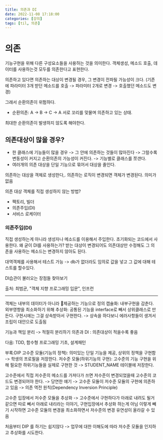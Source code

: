 ```yaml
---
title: 의존과 DI
date: 2022-11-08 17:18:00
categories: [강의]
tags: [til, 의존]
---
```


# 의존
기능구현을 위해 다른 구성요소들을 사용하는 것을 의미한다.
객체생성, 메소드 호출, 데이터를 사용하는것 모두를 의존한다고 표현한다.

의존하고 있다면 의존하는 대상이 변경될 경우, 그 변경이 전파될 가능성이 크다.
(기존에 파라미터 3개 받던 메소드를 호출 -> 파라미터 2개로 변경 -> 호출했던 메소드도 변경)

그래서 순환의존이 위험하다.
- 순환의존: A -> B -> C -> A 서로 꼬리를 맞물며 의존하고 있는 상태.

최대한 순환의존이 발생하지 않도록 해야한다.

## 의존대상이 많을 경우?
- 한 클래스에 기능들이 많을 경우 -> 그 안에 의존하는 것들이 많아진다 -> 그럴수록 변동성이 커지고 순환의존의 가능성이 커진다. -> 기능별로 클래스를 쪼갠다. 
- 여러개의 의존 대상을 단일 기능으로 묶어서 대상을 줄인다. 


의존하는 대상을 객체로 생성한다,.
의존하는 로직이 변경되면 객체가 변경된다. 
의미가 없음

의존 대상 객체를 직접 생성하지 않는 방법?
- 팩토리, 빌더
- 의존주입(DI)
- 서비스 로케이터

### 의존주입(DI)
직접 생성하는게 아니라 생성자나 메소드를 이용해서 주입한다. 초기화되는 코드에서 사용한다.
왜 굳이 DI를 사용하는가?
받는 대상이 변경되어도 의존대상만 수정해도 그 의존을 사용하는 메소드는 변경하지 않아도 된다.

대역객체를 사용해서 테스트 가능 -> db가 없더라도 임의로 값을 넣고 그 값에 대해 테스트를 할수있다.

DI습관이 불러오는 장점들 찾아보기


출처: 최범균, "객체 지향 프로그래밍 입문", 인프런

---


객체는 내부의 데이터가 아니라 제공하는 기능으로 정의 
캡슐화: 내부구현을 감춘다. 외부영향을 최소화하기 위해
추상화: 공통된 기능을 interface로 빼서 상위클래스로 만든다. 구현시에는 그걸 상속받아서 구현한다. -> 상속을 하다보니 에러사항들이 생겨서 조립이 대안으로 도출됨

기능과 책임 분리 -> 적절히 분리하기
의존과 DI : 의존대상이 적을수록 좋음 


다음: TDD, 함수형 프로그래밍 기초, 설계패턴

부록:DIP
고수준 모듈(기능의 정책): 의미있는 단일 기능을 제공, 상위의 정책을 구현함 -> 학생의 프로필을 저장한다. 
저수준 모듈(하위기능의 구현): 고수준의 기능 구현을 위해 필요한 하위기능들을 실제로 구현한 것 -> STUDENT_NAME 테이블에 저장한다.

고수준에서 직접 저수준의 메소드를 가져다가 쓰면 저수준이 변경되었을때 고수준의 코드도 변경되어야 한다. -> 당연한 얘기 -> 고수준 모듈이 저수준 모듈의 구현에 의존하고 있음 -> 의존 역전 원칙(Dependency Inversion Principle)

고수준 입장에서 저수준 모듈을 추상화 -> 고수준에서 구현하다가 아래로 내려도 될거같으면 따로 뻬서 아래로 내리라는 이야기, 구현입장에서 추상화 하는게 아님
이렇게 빼기 시작하면 고수준 모듈의 변경을 최소화하면서 저수준의 변경 유연성이 올라갈 수 있음


처음부터 DIP 를 하기는 쉽지않다 -> 업무에 대한 이해도에 따라 저수준 모듈을 인지하고 추상화를 시도한다. 





